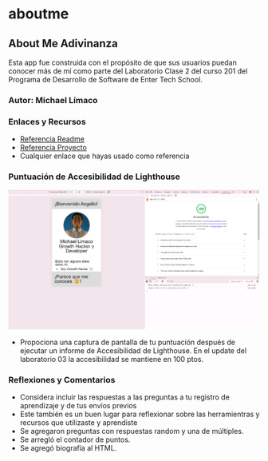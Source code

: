 # aboutme

## About Me Adivinanza

Esta app fue construida con el propósito de que sus usuarios puedan conocer más de mí como parte del Laboratorio Clase 2 del curso 201 del Programa de Desarrollo de Software de Enter Tech School. 

### Autor: Michael Límaco

### Enlaces y Recursos

* [Referencia Readme](https://entertechschool.github.io/code-201-guide/curriculum/class-02/README-template.html)
* [Referencia Proyecto](https://github.com/entertechschool/lima-code-201n3/tree/main/class-02/demo/in-class)
* Cualquier enlace que hayas usado como referencia

### Puntuación de Accesibilidad de Lighthouse
![Puntuacion Lighthouse](./img/accesibilidad.png)
* Propociona una captura de pantalla de tu puntuación después de ejecutar un informe de Accesibilidad de Lighthouse.
En el update del laboratorio 03 la accesibilidad se mantiene en 100 ptos.

### Reflexiones y Comentarios

* Considera incluir las respuestas a las preguntas a tu registro de aprendizaje y de tus envíos previos
* Este también es un buen lugar para reflexionar sobre las herramientras y recursos que utilizaste y aprendiste
* Se agregaron preguntas con respuestas random y una de múltiples. 
* Se arregló el contador de puntos. 
* Se agregó biografía al HTML. 